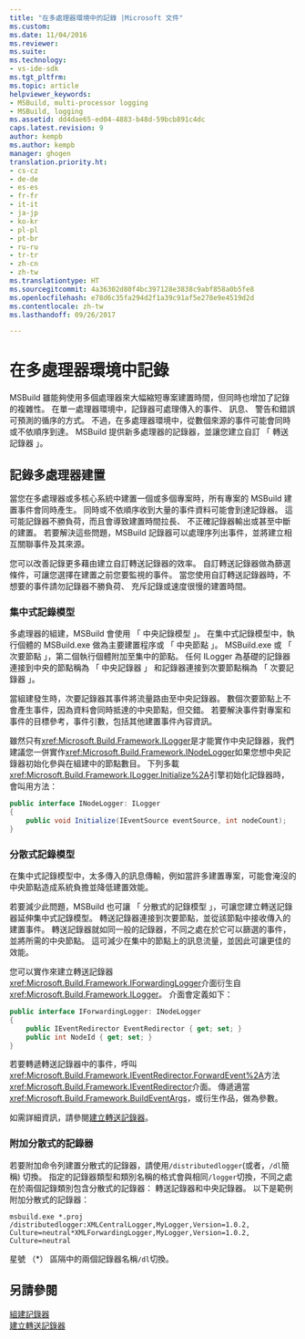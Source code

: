 ```yaml
---
title: "在多處理器環境中的記錄 |Microsoft 文件"
ms.custom: 
ms.date: 11/04/2016
ms.reviewer: 
ms.suite: 
ms.technology:
- vs-ide-sdk
ms.tgt_pltfrm: 
ms.topic: article
helpviewer_keywords:
- MSBuild, multi-processor logging
- MSBuild, logging
ms.assetid: dd4dae65-ed04-4883-b48d-59bcb891c4dc
caps.latest.revision: 9
author: kempb
ms.author: kempb
manager: ghogen
translation.priority.ht:
- cs-cz
- de-de
- es-es
- fr-fr
- it-it
- ja-jp
- ko-kr
- pl-pl
- pt-br
- ru-ru
- tr-tr
- zh-cn
- zh-tw
ms.translationtype: HT
ms.sourcegitcommit: 4a36302d80f4bc397128e3838c9abf858a0b5fe8
ms.openlocfilehash: e78d6c35fa294d2f1a39c91af5e278e9e4519d2d
ms.contentlocale: zh-tw
ms.lasthandoff: 09/26/2017

---
```

# <a name="logging-in-a-multi-processor-environment"></a>在多處理器環境中記錄
MSBuild 雖能夠使用多個處理器來大幅縮短專案建置時間，但同時也增加了記錄的複雜性。 在單一處理器環境中，記錄器可處理傳入的事件、 訊息、 警告和錯誤可預測的循序的方式。 不過，在多處理器環境中，從數個來源的事件可能會同時或不依順序到達。 MSBuild 提供新多處理器的記錄器，並讓您建立自訂 「 轉送記錄器 」。  
  
## <a name="logging-multiple-processor-builds"></a>記錄多處理器建置  
 當您在多處理器或多核心系統中建置一個或多個專案時，所有專案的 MSBuild 建置事件會同時產生。 同時或不依順序收到大量的事件資料可能會到達記錄器。 這可能記錄器不勝負荷，而且會導致建置時間拉長、 不正確記錄器輸出或甚至中斷的建置。 若要解決這些問題，MSBuild 記錄器可以處理序列出事件，並將建立相互關聯事件及其來源。  
  
 您可以改善記錄更多藉由建立自訂轉送記錄器的效率。 自訂轉送記錄器做為篩選條件，可讓您選擇在建置之前您要監視的事件。 當您使用自訂轉送記錄器時，不想要的事件請勿記錄器不勝負荷、 充斥記錄或速度很慢的建置時間。  
  
### <a name="central-logging-model"></a>集中式記錄模型  
 多處理器的組建，MSBuild 會使用 「 中央記錄模型 」。 在集中式記錄模型中，執行個體的 MSBuild.exe 做為主要建置程序或 「 中央節點 」。 MSBuild.exe 或 「 次要節點 」，第二個執行個體附加至集中的節點。 任何 ILogger 為基礎的記錄器連接到中央的節點稱為 「 中央記錄器 」 和記錄器連接到次要節點稱為 「 次要記錄器 」。  
  
 當組建發生時，次要記錄器其事件將流量路由至中央記錄器。 數個次要節點上不會產生事件，因為資料會同時抵達的中央節點，但交錯。 若要解決事件對專案和事件的目標參考，事件引數，包括其他建置事件內容資訊。  
  
 雖然只有<xref:Microsoft.Build.Framework.ILogger>是才能實作中央記錄器，我們建議您一併實作<xref:Microsoft.Build.Framework.INodeLogger>如果您想中央記錄器初始化參與在組建中的節點數目。 下列多載<xref:Microsoft.Build.Framework.ILogger.Initialize%2A>引擎初始化記錄器時，會叫用方法：  
  
```csharp
public interface INodeLogger: ILogger  
{  
    public void Initialize(IEventSource eventSource, int nodeCount);  
}  
```  
  
### <a name="distributed-logging-model"></a>分散式記錄模型  
 在集中式記錄模型中，太多傳入的訊息傳輸，例如當許多建置專案，可能會淹沒的中央節點造成系統負擔並降低建置效能。  
  
 若要減少此問題，MSBuild 也可讓 「 分散式的記錄模型 」，可讓您建立轉送記錄器延伸集中式記錄模型。 轉送記錄器連接到次要節點，並從該節點中接收傳入的建置事件。 轉送記錄器就如同一般的記錄器，不同之處在於它可以篩選的事件，並將所需的中央節點。 這可減少在集中的節點上的訊息流量，並因此可讓更佳的效能。  
  
 您可以實作來建立轉送記錄器<xref:Microsoft.Build.Framework.IForwardingLogger>介面衍生自<xref:Microsoft.Build.Framework.ILogger>。 介面會定義如下：  
  
```csharp
public interface IForwardingLogger: INodeLogger  
{  
    public IEventRedirector EventRedirector { get; set; }  
    public int NodeId { get; set; }  
}  
```  
  
 若要轉遞轉送記錄器中的事件，呼叫<xref:Microsoft.Build.Framework.IEventRedirector.ForwardEvent%2A>方法<xref:Microsoft.Build.Framework.IEventRedirector>介面。 傳遞適當<xref:Microsoft.Build.Framework.BuildEventArgs>，或衍生作品，做為參數。  
  
 如需詳細資訊，請參閱[建立轉送記錄器](../msbuild/creating-forwarding-loggers.md)。  
  
### <a name="attaching-a-distributed-logger"></a>附加分散式的記錄器  
 若要附加命令列建置分散式的記錄器，請使用`/distributedlogger`(或者，`/dl`簡稱) 切換。 指定的記錄器類型和類別名稱的格式會與相同`/logger`切換，不同之處在於兩個記錄類別包含分散式的記錄器： 轉送記錄器和中央記錄器。 以下是範例附加分散式的記錄器：  
  
```  
msbuild.exe *.proj /distributedlogger:XMLCentralLogger,MyLogger,Version=1.0.2,  
Culture=neutral*XMLForwardingLogger,MyLogger,Version=1.0.2,  
Culture=neutral  
```  
  
 星號 （*） 區隔中的兩個記錄器名稱`/dl`切換。  
  
## <a name="see-also"></a>另請參閱  
 [組建記錄器](../msbuild/build-loggers.md)   
 [建立轉送記錄器](../msbuild/creating-forwarding-loggers.md)
